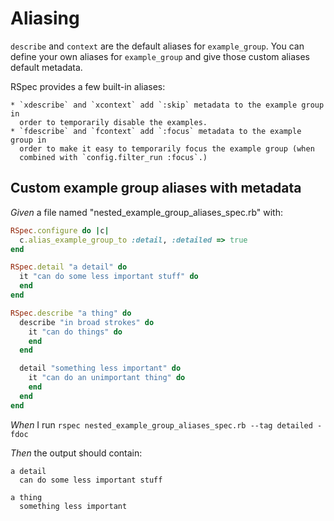 # Aliasing

`describe` and `context` are the default aliases for `example_group`. You can
  define your own aliases for `example_group` and give those custom aliases
  default metadata.

  RSpec provides a few built-in aliases:

    * `xdescribe` and `xcontext` add `:skip` metadata to the example group in
      order to temporarily disable the examples.
    * `fdescribe` and `fcontext` add `:focus` metadata to the example group in
      order to make it easy to temporarily focus the example group (when
      combined with `config.filter_run :focus`.)

## Custom example group aliases with metadata

_Given_ a file named "nested_example_group_aliases_spec.rb" with:

```ruby
RSpec.configure do |c|
  c.alias_example_group_to :detail, :detailed => true
end

RSpec.detail "a detail" do
  it "can do some less important stuff" do
  end
end

RSpec.describe "a thing" do
  describe "in broad strokes" do
    it "can do things" do
    end
  end

  detail "something less important" do
    it "can do an unimportant thing" do
    end
  end
end
```

_When_ I run `rspec nested_example_group_aliases_spec.rb --tag detailed -fdoc`

_Then_ the output should contain:

```
a detail
  can do some less important stuff

a thing
  something less important
```
